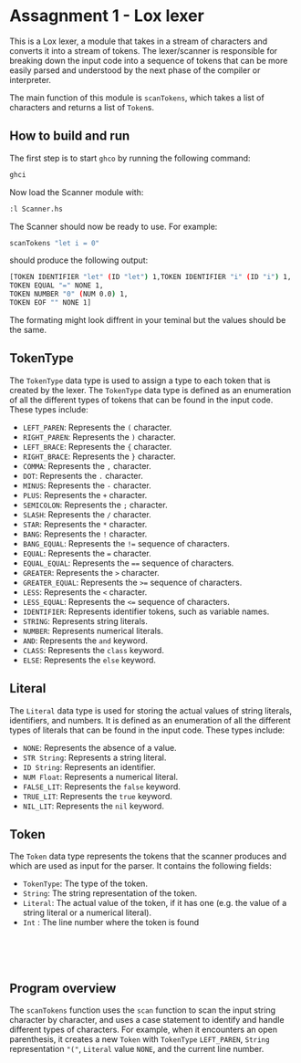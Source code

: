 # Assagnment 1 - Lox lexer

This is a Lox lexer, a module that takes in a stream of characters and converts it into a stream of tokens. The lexer/scanner is responsible for breaking down the input code into a sequence of tokens that can be more easily parsed and understood by the next phase of the compiler or interpreter.

The main function of this module is `scanTokens`, which takes a list of characters and returns a list of `Token`s.

## How to build and run
The first step is to start `ghco` by running the following command: 
```bash
ghci
```

Now load the Scanner module with:
```bash
:l Scanner.hs
```

The Scanner should now be ready to use. For example:
```bash
scanTokens "let i = 0"
```
should produce the following output:

```bash
[TOKEN IDENTIFIER "let" (ID "let") 1,TOKEN IDENTIFIER "i" (ID "i") 1,
TOKEN EQUAL "=" NONE 1,
TOKEN NUMBER "0" (NUM 0.0) 1,
TOKEN EOF "" NONE 1]
```
The formating might look diffrent in your teminal but the values should be the same.

## TokenType

The `TokenType` data type is used to assign a type to each token that is created by the lexer. The `TokenType` data type is defined as an enumeration of all the different types of tokens that can be found in the input code. These types include:

- `LEFT_PAREN`: Represents the `(` character.
- `RIGHT_PAREN`: Represents the `)` character.
- `LEFT_BRACE`: Represents the `{` character.
- `RIGHT_BRACE`: Represents the `}` character.
- `COMMA`: Represents the `,` character.
- `DOT`: Represents the `.` character.
- `MINUS`: Represents the `-` character.
- `PLUS`: Represents the `+` character.
- `SEMICOLON`: Represents the `;` character.
- `SLASH`: Represents the `/` character.
- `STAR`: Represents the `*` character.
- `BANG`: Represents the `!` character.
- `BANG_EQUAL`: Represents the `!=` sequence of characters.
- `EQUAL`: Represents the `=` character.
- `EQUAL_EQUAL`: Represents the `==` sequence of characters.
- `GREATER`: Represents the `>` character.
- `GREATER_EQUAL`: Represents the `>=` sequence of characters.
- `LESS`: Represents the `<` character.
- `LESS_EQUAL`: Represents the `<=` sequence of characters.
- `IDENTIFIER`: Represents identifier tokens, such as variable names.
- `STRING`: Represents string literals.
- `NUMBER`: Represents numerical literals.
- `AND`: Represents the `and` keyword.
- `CLASS`: Represents the `class` keyword.
- `ELSE`: Represents the `else` keyword.



## Literal

The `Literal` data type is used for storing the actual values of string literals, identifiers, and numbers. It is defined as an enumeration of all the different types of literals that can be found in the input code. These types include:

- `NONE`: Represents the absence of a value.
- `STR String`: Represents a string literal.
- `ID String`: Represents an identifier.
- `NUM Float`: Represents a numerical literal.
- `FALSE_LIT`: Represents the `false` keyword.
- `TRUE_LIT`: Represents the `true` keyword.
- `NIL_LIT`: Represents the `nil` keyword.

## Token

The `Token` data type represents the tokens that the scanner produces and which are used as input for the parser. It contains the following fields:

- `TokenType`: The type of the token.
- `String`: The string representation of the token.
- `Literal`: The actual value of the token, if it has one (e.g. the value of a string literal or a numerical literal).
- `Int` : The line number where the token is found


<br/>
<br/>
<br/>

## Program overview
The `scanTokens` function uses the `scan` function to scan the input string character by character, and uses a case statement to identify and handle different types of characters. For example, when it encounters an open parenthesis, it creates a new `Token` with `TokenType` `LEFT_PAREN`, `String` representation `"("`, `Literal` value `NONE`, and the current line number.
